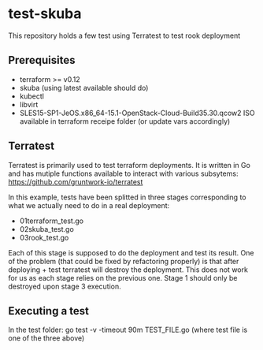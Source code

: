 # test-skuba

This repository holds a few test using Terratest to test rook deployment

## Prerequisites
- terraform >= v0.12 
- skuba (using latest available should do)
- kubectl
- libvirt
- SLES15-SP1-JeOS.x86_64-15.1-OpenStack-Cloud-Build35.30.qcow2 ISO available in terraform receipe folder (or update vars accordingly)

## Terratest

Terratest is primarily used to test terraform deployments. It is written in Go and has mutiple functions available to interact with various subsytems: https://github.com/gruntwork-io/terratest

In this example, tests have been splitted in three stages corresponding to what we actually need to do in a real deployment:
- 01terraform_test.go
- 02skuba_test.go
- 03rook_test.go

Each of this stage is supposed to do the deployment and test its result.
One of the problem (that could be fixed by refactoring properly) is that after deploying + test terratest will destroy the deployment.
This does not work for us as each stage relies on the previous one. Stage 1 should only be destroyed upon stage 3 execution.


## Executing a test
In the test folder: go test -v -timeout 90m TEST_FILE.go (where test file is one of the three above)
